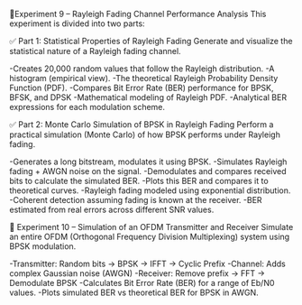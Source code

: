 🔹Experiment 9 – Rayleigh Fading Channel Performance Analysis
This experiment is divided into two parts:

✅ Part 1: Statistical Properties of Rayleigh Fading
Generate and visualize the statistical nature of a Rayleigh fading channel.

-Creates 20,000 random values that follow the Rayleigh distribution.
-A histogram (empirical view).
-The theoretical Rayleigh Probability Density Function (PDF).
-Compares Bit Error Rate (BER) performance for BPSK, BFSK, and DPSK 
-Mathematical modeling of Rayleigh PDF.
-Analytical BER expressions for each modulation scheme.

✅ Part 2: Monte Carlo Simulation of BPSK in Rayleigh Fading
Perform a practical simulation (Monte Carlo) of how BPSK performs under Rayleigh fading.

-Generates a long bitstream, modulates it using BPSK.
-Simulates Rayleigh fading + AWGN noise on the signal.
-Demodulates and compares received bits to calculate the simulated BER.
-Plots this BER and compares it to theoretical curves.
-Rayleigh fading modeled using exponential distribution.
-Coherent detection assuming fading is known at the receiver.
-BER estimated from real errors across different SNR values.


🔹 Experiment 10 – Simulation of an OFDM Transmitter and Receiver
Simulate an entire OFDM (Orthogonal Frequency Division Multiplexing) system using BPSK modulation.

-Transmitter: Random bits → BPSK → IFFT → Cyclic Prefix
-Channel: Adds complex Gaussian noise (AWGN)
-Receiver: Remove prefix → FFT → Demodulate BPSK
-Calculates Bit Error Rate (BER) for a range of Eb/N0 values.
-Plots simulated BER vs theoretical BER for BPSK in AWGN.



